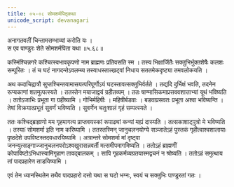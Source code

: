```yaml
---
title: ०५-०८ सोमशर्मपितृकथा
unicode_script: devanagari
---
```

अनागतवतीं चिन्तामसम्भाव्यां करोति यः ।  
स एव पाण्डुरः शेते सोमशर्मपिता यथा ॥५.६८॥

कस्मिंश्चिन्नगरे कश्चित्स्वभावकृपणो नाम ब्राह्मणः प्रतिवसति स्म । तस्य भिक्षार्जितैः सक्तुभिर्भुक्तशेषैः कलशः सम्पूरितः । तं च घटं नागदन्तेऽवलम्ब्य तस्याधस्तात्खट्वां निधाय सततमेकदृष्ट्या तमवलोकयति ।  

अथ कदाचिद्रात्रौ सुप्तश्चिन्तयामासयत्परिपूर्णोऽयं घटस्तावत्सक्तुभिर्वर्तते । तद्यदि दुर्भिक्षं भवति, तदनेन रूप्यकाणां शतमुत्पत्स्यते । ततस्तेन मयाजाद्वयं ग्रहीतव्यम् । ततः षाण्मासिकमाप्रसववशात्ताभ्यां यूथं भविष्यति । ततोऽजाभिः प्रभूता गा ग्रहीष्यामि । गोभिर्महिषीः । महिषीर्बडवाः । बडवाप्रसवतः प्रभूता अश्वा भविष्यन्ति । तेषां विक्रयात्प्रभूतं सुवर्णं भविष्यति । सुवर्णेन चतुःशालं गृहं सम्पत्स्यते ।  

ततः कश्चिद्ब्राह्मणो मम गृहमागत्य प्राप्तवयस्कां रूपाढ्यां कन्यां मह्यं दास्यति । तत्सकाशाट्पुत्रो मे भविष्यति । तस्याःं सोमशर्मा इति नाम करिष्यामि । ततस्तस्मिन् जानुचलनयोग्ये सञ्जातेऽहं पुस्तकं गृहीत्वाश्वशालायाः पृष्ठदेशे उपविष्टस्तदवधारयिष्यामि । अत्रान्तरे सोमशर्मा मां दृष्ट्वा जनन्युत्सङ्गाज्जानुचलनपरोऽश्वखुरासन्नवर्ती मत्समीपमागमिष्यति । ततोऽहं ब्राह्मणीं कोपाविष्टोऽभिधास्यामिगृहाण तावद्बालकम् । सापि गृहकर्मव्यग्रतयास्मद्वचनं न श्रोष्यति । ततोऽहं समुत्थाय तां
पादप्रहारेण ताडयिष्यामि ।  

एवं तेन ध्यानस्थितेन तथैव पादप्रहारो दत्तो यथा स घटो भग्नः, स्वयं च सक्तुभिः पाण्डुरतां गतः । 
